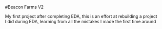 #Beacon Farms V2

My first project after completing EDA, this is an effort at rebuilding a project I did during EDA, learning from all the mistakes I made the first time around
